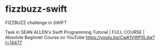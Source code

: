 # fizzbuzz-swift
FIZZBUZZ challenge in SWIFT

Task in SEAN ALLEN's Swift Programming Tutorial | FULL COURSE | Absolute Beginner Course on YouTube
https://youtu.be/CwA1VWP0Ldw?t=14477
